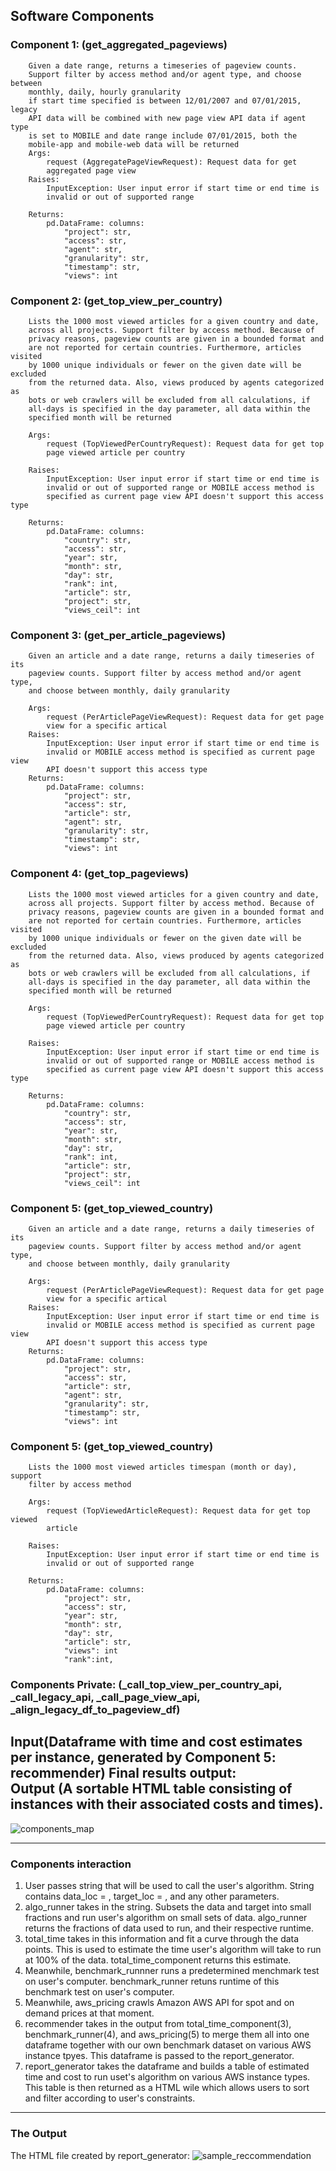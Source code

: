 ## Software Components

### Component 1: (get_aggregated_pageviews)
        Given a date range, returns a timeseries of pageview counts.
        Support filter by access method and/or agent type, and choose between
        monthly, daily, hourly granularity
        if start time specified is between 12/01/2007 and 07/01/2015, legacy
        API data will be combined with new page view API data if agent type
        is set to MOBILE and date range include 07/01/2015, both the
        mobile-app and mobile-web data will be returned
        Args:
            request (AggregatePageViewRequest): Request data for get
            aggregated page view
        Raises:
            InputException: User input error if start time or end time is
            invalid or out of supported range

        Returns:
            pd.DataFrame: columns:
                "project": str,
                "access": str,
                "agent": str,
                "granularity": str,
                "timestamp": str,
                "views": int 

### Component 2: (get_top_view_per_country)
        Lists the 1000 most viewed articles for a given country and date,
        across all projects. Support filter by access method. Because of
        privacy reasons, pageview counts are given in a bounded format and
        are not reported for certain countries. Furthermore, articles visited
        by 1000 unique individuals or fewer on the given date will be excluded
        from the returned data. Also, views produced by agents categorized as
        bots or web crawlers will be excluded from all calculations, if
        all-days is specified in the day parameter, all data within the
        specified month will be returned

        Args:
            request (TopViewedPerCountryRequest): Request data for get top
            page viewed article per country

        Raises:
            InputException: User input error if start time or end time is
            invalid or out of supported range or MOBILE access method is
            specified as current page view API doesn't support this access type

        Returns:
            pd.DataFrame: columns:
                "country": str,
                "access": str,
                "year": str,
                "month": str,
                "day": str,
                "rank": int,
                "article": str,
                "project": str,
                "views_ceil": int

### Component 3: (get_per_article_pageviews)  
        Given an article and a date range, returns a daily timeseries of its
        pageview counts. Support filter by access method and/or agent type,
        and choose between monthly, daily granularity

        Args:
            request (PerArticlePageViewRequest): Request data for get page
            view for a specific artical
        Raises:
            InputException: User input error if start time or end time is
            invalid or MOBILE access method is specified as current page view
            API doesn't support this access type
        Returns:
            pd.DataFrame: columns:
                "project": str,
                "access": str,
                "article": str,
                "agent": str,
                "granularity": str,
                "timestamp": str,
                "views": int
                
### Component 4: (get_top_pageviews)
        Lists the 1000 most viewed articles for a given country and date,
        across all projects. Support filter by access method. Because of
        privacy reasons, pageview counts are given in a bounded format and
        are not reported for certain countries. Furthermore, articles visited
        by 1000 unique individuals or fewer on the given date will be excluded
        from the returned data. Also, views produced by agents categorized as
        bots or web crawlers will be excluded from all calculations, if
        all-days is specified in the day parameter, all data within the
        specified month will be returned

        Args:
            request (TopViewedPerCountryRequest): Request data for get top
            page viewed article per country

        Raises:
            InputException: User input error if start time or end time is
            invalid or out of supported range or MOBILE access method is
            specified as current page view API doesn't support this access type

        Returns:
            pd.DataFrame: columns:
                "country": str,
                "access": str,
                "year": str,
                "month": str,
                "day": str,
                "rank": int,
                "article": str,
                "project": str,
                "views_ceil": int  

### Component 5: (get_top_viewed_country)
        Given an article and a date range, returns a daily timeseries of its
        pageview counts. Support filter by access method and/or agent type,
        and choose between monthly, daily granularity

        Args:
            request (PerArticlePageViewRequest): Request data for get page
            view for a specific artical
        Raises:
            InputException: User input error if start time or end time is
            invalid or MOBILE access method is specified as current page view
            API doesn't support this access type
        Returns:
            pd.DataFrame: columns:
                "project": str,
                "access": str,
                "article": str,
                "agent": str,
                "granularity": str,
                "timestamp": str,
                "views": int
                
### Component 5: (get_top_viewed_country)
        Lists the 1000 most viewed articles timespan (month or day), support
        filter by access method

        Args:
            request (TopViewedArticleRequest): Request data for get top viewed
            article

        Raises:
            InputException: User input error if start time or end time is
            invalid or out of supported range

        Returns:
            pd.DataFrame: columns:
                "project": str,
                "access": str,
                "year": str,
                "month": str,
                "day": str,
                "article": str,
                "views": int
                "rank":int,

### Components Private: (_call_top_view_per_country_api, _call_legacy_api, _call_page_view_api, _align_legacy_df_to_pageview_df)
Input(Dataframe with time and cost estimates per instance, generated by Component 5: recommender)
Final results output:  
Output (A sortable HTML table consisting of instances with their associated costs and times).
---
![components_map](./components-interaction-map.PNG)

---
### Components interaction
1. User passes string that will be used to call the user's algorithm. String contains data_loc = <data csv path>, target_loc = <target csv path>, and any other parameters.
2. algo_runner takes in the string. Subsets the data and target into small fractions and run user's algorithm on small sets of data. algo_runner returns the fractions of data used to run, and their respective runtime.
3. total_time takes in this information and fit a curve through the data points. This is used to estimate the time user's algorithm will take to run at 100% of the data. total_time_component returns this estimate.
4. Meanwhile, benchmark_runnner runs a predetermined menchmark test on user's computer. benchmark_runner retuns runtime of this benchmark test on user's computer.
5. Meanwhile, aws_pricing crawls Amazon AWS API for spot and on demand prices at that moment.
6. recommender takes in the output from total_time_component(3), benchmark_runner(4), and aws_pricing(5) to merge them all into one dataframe together with our own benchmark dataset on various AWS instance tpyes. This dataframe is passed to the report_generator.
7. report_generator takes the dataframe and builds a table of estimated time and cost to run uset's algorithm on various AWS instance types. This table is then returned as a HTML wile which allows users to sort and filter according to user's constraints.

---
### The Output
The HTML file created by report_generator:
![sample_reccommendation](./sample-recommendation.PNG)
